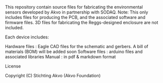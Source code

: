 This repository contain source files for fabricating the environmental sensors developed by Akvo in partnership with SODAQ. 
Note: This only includes files for producing the PCB, and the associated software and firmware files. 3D files for fabricating the Reggs-designed enclosure are not included.

Each device includes:

Hardware files : Eagle CAD files for the schematic and gerbers. A bill of materials (BOM) will be added soon
Software files : arduino files and associated libraries
Manual : in pdf & markdown format

License

Copyright (C) Stichting Akvo (Akvo Foundation)

